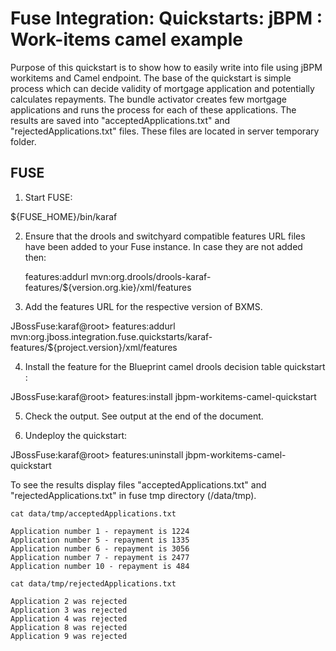 Fuse Integration: Quickstarts: jBPM : Work-items camel example
==============================================================

Purpose of this quickstart is to show how to easily write into file using jBPM workitems and Camel endpoint.
The base of the quickstart is simple process which can decide validity of mortgage application and potentially
calculates repayments. The bundle activator creates few mortgage applications and runs the process for each of these
applications. The results are saved into "acceptedApplications.txt" and "rejectedApplications.txt" files. These files
are located in server temporary folder.

FUSE
----------
1. Start FUSE:

${FUSE_HOME}/bin/karaf


2. Ensure that the drools and switchyard compatible features URL files have been added to your Fuse instance. 
   In case they are not added then:

    features:addurl mvn:org.drools/drools-karaf-features/${version.org.kie}/xml/features


3. Add the features URL for the respective version of BXMS. 

JBossFuse:karaf@root> features:addurl mvn:org.jboss.integration.fuse.quickstarts/karaf-features/${project.version}/xml/features


4. Install the feature for the Blueprint camel drools decision table quickstart :

JBossFuse:karaf@root> features:install jbpm-workitems-camel-quickstart

5. Check the output. See output at the end of the document.

6. Undeploy the quickstart:

JBossFuse:karaf@root> features:uninstall jbpm-workitems-camel-quickstart




To see the results display files "acceptedApplications.txt" and "rejectedApplications.txt" in fuse tmp
directory (<JBoss Fuse Home>/data/tmp).

    cat data/tmp/acceptedApplications.txt
    
    Application number 1 - repayment is 1224
    Application number 5 - repayment is 1335
    Application number 6 - repayment is 3056
    Application number 7 - repayment is 2477
    Application number 10 - repayment is 484

    cat data/tmp/rejectedApplications.txt
    
    Application 2 was rejected
    Application 3 was rejected
    Application 4 was rejected
    Application 8 was rejected
    Application 9 was rejected
